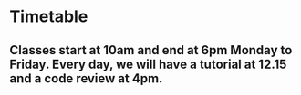 # Timetable

## Classes start at 10am and end at 6pm Monday to Friday. Every day, we will have a tutorial at 12.15 and a code review at 4pm.

